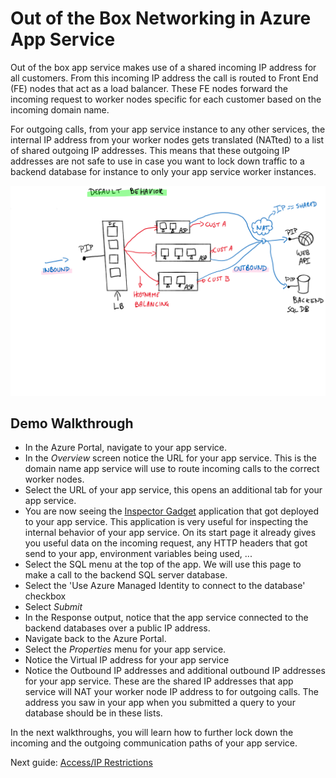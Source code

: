 # Out of the Box Networking in Azure App Service

Out of the box app service makes use of a shared incoming IP address for all customers. From this incoming IP address the call is routed to Front End (FE) nodes that act as a load balancer. These FE nodes forward the incoming request to worker nodes specific for each customer based on the incoming domain name. 

For outgoing calls, from your app service instance to any other services, the internal IP address from your worker nodes gets translated (NATted) to a list of shared outgoing IP addresses. This means that these outgoing IP addresses are not safe to use in case you want to lock down traffic to a backend database for instance to only your app service worker instances. 

![out of the box networking in app service](../media/default%20behavior.svg)

## Demo Walkthrough

- In the Azure Portal, navigate to your app service.
- In the _Overview_ screen notice the URL for your app service. This is the domain name app service will use to route incoming calls to the correct worker nodes.
- Select the URL of your app service, this opens an additional tab for your app service. 
- You are now seeing the [Inspector Gadget](https://github.com/jelledruyts/inspectorgadget) application that got deployed to your app service. This application is very useful for inspecting the internal behavior of your app service. On its start page it already gives you useful data on the incoming request, any HTTP headers that got send to your app, environment variables being used, ...
- Select the SQL menu at the top of the app. We will use this page to make a call to the backend SQL server database. 
- Select the 'Use Azure Managed Identity to connect to the database' checkbox
- Select _Submit_
- In the Response output, notice that the app service connected to the backend databases over a public IP address.  
- Navigate back to the Azure Portal.
- Select the _Properties_ menu for your app service.
- Notice the Virtual IP address for your app service
- Notice the Outbound IP addresses and additional outbound IP addresses for your app service. These are the shared IP addresses that app service will NAT your worker node IP address to for outgoing calls. The address you saw in your app when you submitted a query to your database should be in these lists. 

In the next walkthroughs, you will learn how to further lock down the incoming and the outgoing communication paths of your app service. 

Next guide: [Access/IP Restrictions](02_IPrestrictions.md)

